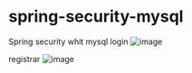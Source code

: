 # spring-security-mysql
Spring security whit mysql
login
![image](https://user-images.githubusercontent.com/30486688/230422190-c2b0973f-9f91-4602-a82f-061bcd04823f.png)

registrar
![image](https://user-images.githubusercontent.com/30486688/230421276-f058db22-7dc2-4605-a7d7-45af2c89e1e1.png)
